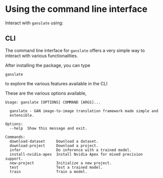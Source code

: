 # Using the command line interface

Interact with `ganslate` using:

## CLI
The command line interface for `ganslate` offers a very simple way to interact with various functionalities.

After installing the package, you can type 
```
ganslate
```

to explore the various features available in the CLI

These are the various options available,

```
Usage: ganslate [OPTIONS] COMMAND [ARGS]...

  ganslate - GAN image-to-image translation framework made simple and
  extensible.

Options:
  --help  Show this message and exit.

Commands:
  download-dataset     Download a dataset.
  download-project     Download a project.
  infer                Do inference with a trained model.
  install-nvidia-apex  Install Nvidia Apex for mixed precision support.
  new-project          Initialize a new project.
  test                 Test a trained model.
  train                Train a model.
```